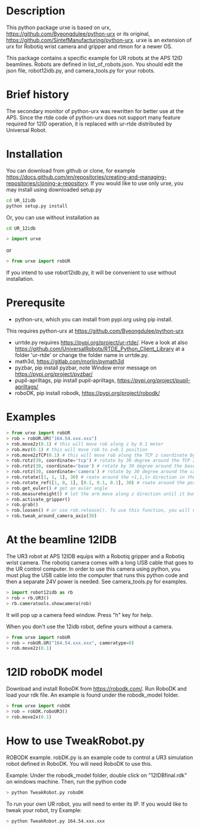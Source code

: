 # Description
This python package urxe is based on urx, https://github.com/Byeongdulee/python-urx or its original, https://github.com/SintefManufacturing/python-urx.
urxe is an extension of urx for Robotiq wrist camera and gripper and rtmon for a newer OS.

This package contains a specific example for UR robots at the APS 12ID beamlines. Robots are defined in list_of_robots.json. You should edit the json file, robot12idb.py, and camera_tools.py for your robots.

# Brief history
The secondary monitor of python-urx was rewritten for better use at the APS.
Since the rtde code of python-urx does not support many feature required for 12ID operation, it is replaced with ur-rtde distributed by Universal Robot.

# Installation
You can download from github or clone, for example https://docs.github.com/en/repositories/creating-and-managing-repositories/cloning-a-repository.
If you would like to use only urxe, you may install using downloaded setup.py
```sh
cd UR_12idb
python setup.py install
```
Or, you can use without installation as
```sh
cd UR_12idb
```
```python
> import urxe
```
or
```python
> from urxe import robUR
```
If you intend to use robot12idb.py, it will be convenient to use without installation.

# Prerequsite
* python-urx, which you can install from pypi.org using pip install.

This requires python-urx at
https://github.com/Byeongdulee/python-urx

* urrtde.py requires https://pypi.org/project/ur-rtde/. Have a look at also https://github.com/UniversalRobots/RTDE_Python_Client_Library at a folder 'ur-rtde' or change the folder name in urrtde.py.
* math3d, https://gitlab.com/morlin/pymath3d
* pyzbar, pip install pyzbar, note Window error message on https://pypi.org/project/pyzbar/
* pupil-apriltags, pip install pupil-apriltags, https://pypi.org/project/pupil-apriltags/
* roboDK, pip install robodk, https://pypi.org/project/robodk/



# Examples
```python
> from urxe import robUR
> rob = robUR.UR("164.54.xxx.xxx") 
> rob.move2z(0.1) # this will move rob along z by 0.1 meter
> rob.mvz(0.1) # this will move rob to z=0.1 position
> rob.move2zTCP(0.1) # this will move rob along the TCP z coordinate by 0.1 meter
> rob.rotz(30, coordinate='tcp') # rotate by 30 degree around the TCP z coordinate
> rob.rotz(30, coordinate='base') # rotate by 30 degree around the base z coordinate
> rob.rotz(30, coordinate='camera') # rotate by 30 degree around the camera z coordinate (view direction)
> rob.rotate([1, 1, 1], 30) # roate around the <1,1,1> direction in the TCP coordinate by 30 degree 
> rob.rotate_ref([1, 0, 1], [0.1, 0.1, 0.1], 30) # roate around the position [0.1, 0.1, 0.1] in the TCP coordinate by 30 degree around the <1,0,1> vector in TCP coordinate. 
> rob.get_euler() # get an euler angle
> rob.measureheight() # let the arm move along z direction until it bumps to a surface.
> rob.activate_gripper() 
> rob.grab()
> rob.loosen() # or use rob.release(). To use this function, you will need to define a variable named 'rq_pos' in the teach pendent.
> rob.tweak_around_camera_axis(30)
```

# At the beamline 12IDB
The UR3 robot at APS 12IDB equips with a Robotiq gripper and a Robotiq wrist camera. 
The robotiq camera comes with a long USB cable that goes to the UR control computer. In order to use this camera using python, you must plug the USB cable into the computer that runs this python code and then a separate 24V power is needed.
See camera_tools.py for examples.
```python
> import robot12idb as rb
> rob = rb.UR3()
> rb.cameratools.showcamera(rob)
```
It will pop up a camera feed window. Press "h" key for help.


When you don't use the 12idb robot, define yours without a camera.
```python
> from urxe import robUR
> rob = robUR.UR("164.54.xxx.xxx", cameratype=0) 
> rob.move2z(0.1)
```

# 12ID roboDK model
Download and install RoboDK from https://robodk.com/.
Run RoboDK and load your rdk file. An example is found under the robodk_model folder.
```python
> from urxe import robDK
> rob = robDK.roboUR3()
> rob.move2x(0.1)
```

# How to use TweakRobot.py
ROBODK example.
robDK.py is an example code to control a UR3 simulation robot defined in RoboDK. You will need RoboDK to use this.

Example:
Under the robodk_model folder, double click on "12IDBfinal.rdk" on windows machine.
Then, run the python code
```sh
> python TweakRobot.py roboDK
```
To run your own UR robot, you will need to enter its IP.
If you would like to tweak your robot, try
Example:
```sh
> python TweakRobot.py 164.54.xxx.xxx
```

